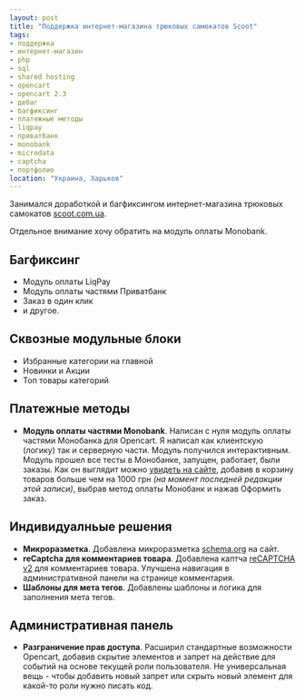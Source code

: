 ```yaml
---
layout: post
title: "Поддержка интернет-магазина трюковых самокатов Scoot"
tags:
- поддержка
- интернет-магазин
- php
- sql
- shared hosting
- opencart
- opencart 2.3
- дебаг
- багфиксинг
- платежные методы
- liqpay
- приватбанк
- monobank
- microdata
- captcha
- портфолио
location: "Украина, Харьков"
---
```


Занимался доработкой и багфиксингом интернет-магазина трюковых самокатов <a href="https://scoot.com.ua" target="_blank">scoot.com.ua</a>.

Отдельное внимание хочу обратить на модуль оплаты Monobank.

## Багфиксинг

* Модуль оплаты LiqPay
* Модуль оплаты частями Приватбанк
* Заказ в один клик
* и другое.

## Сквозные модульные блоки

* Избранные категории на главной
* Новинки и Акции
* Топ товары категорий

## Платежные методы

* **Модуль оплаты частями Monobank**. Написан с нуля модуль оплаты частями Монобанка для Opencart. Я написал как клиентскую (логику) так и серверную части. Модуль получился интерактивным. Модуль прошел все тесты в Монобанке, запущен, работает, были заказы. Как он выглядит можно <a href="https://scoot.com.ua" target="_blank">увидеть на сайте</a>, добавив в корзину товаров больше чем на 1000 грн *(на момент последней редакции этой записи)*, выбрав метод оплаты Монобанк и нажав Оформить заказ.

## Индивидуалньые решения

* **Микроразметка**. Добавлена микроразметка <a href="https://schema.org" target="_blank">schema.org</a> на сайт.
* **reCaptcha для комментариев товара**. Добавлена каптча <a href="https://developers.google.com/recaptcha/docs/display" target="_blank">reCAPTCHA v2</a> для комментариев товара. Улучшена навигация в административной панели на странице комментария.
* **Шаблоны для мета тегов**. Добавлены шаблоны и логика для заполнения мета тегов.

## Административная панель

* **Разграничение прав доступа**. Расширил стандартные возможности Opencart, добавив скрытие элементов и запрет на действие для событий на основе текущей роли пользователя. Не универсальная вещь - чтобы добавить новый запрет или скрыть новый элемент для какой-то роли нужно писать код.